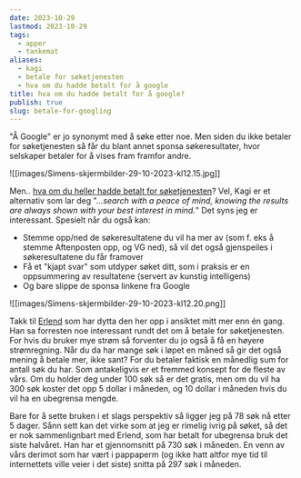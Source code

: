 ```yaml
---
date: 2023-10-29
lastmod: 2023-10-29
tags:
  - apper
  - tankemat
aliases:
  - kagi
  - betale for søketjenesten
  - hva om du hadde betalt for å google
title: hva om du hadde betalt for å google?
publish: true
slug: betale-for-googling
---
```

"Å Google" er jo synonymt med å søke etter noe. Men siden du ikke betaler for søketjenesten så får du blant annet sponsa søkeresultater, hvor selskaper betaler for å vises fram framfor andre.

![[images/Simens-skjermbilder-29-10-2023-kl12.15.jpg]]

Men.. [hva om du heller hadde betalt for søketjenesten](https://help.kagi.com/kagi/why-kagi/why-pay-for-search.html)? Vel, Kagi er et alternativ som lar deg "...*search with a peace of mind, knowing the results are always shown with your best interest in mind.*" Det syns jeg er interessant. Spesielt når du også kan:
- Stemme opp/ned de søkeresultatene du vil ha mer av (som f. eks å stemme Aftenposten opp, og VG ned), så vil det også gjenspeiles i søkeresultatene du får framover
- Få et "kjapt svar" som utdyper søket ditt, som i praksis er en oppsummering av resultatene (servert av kunstig intelligens)
- Og bare slippe de sponsa linkene fra Google

![[images/Simens-skjermbilder-29-10-2023-kl12.20.png]]

Takk til [Erlend](https://writing.exchange/@havn) som har dytta den her opp i ansiktet mitt mer enn én gang. Han sa forresten noe interessant rundt det om å betale for søketjenesten. For hvis du bruker mye strøm så forventer du jo også å få en høyere strømregning. Når du da har mange søk i løpet en måned så gir det også mening å betale mer, ikke sant? For du betaler faktisk en månedlig sum for antall søk du har. Som antakeligvis er et fremmed konsept for de fleste av vårs. Om du holder deg under 100 søk så er det gratis, men om du vil ha 300 søk koster det opp 5 dollar i måneden, og 10 dollar i måneden hvis du vil ha en ubegrensa mengde.

Bare for å sette bruken i et slags perspektiv så ligger jeg på 78 søk nå etter 5 dager. Sånn sett kan det virke som at jeg er rimelig ivrig på søket, så det er nok sammenlignbart med Erlend, som har betalt for ubegrensa bruk det siste halvåret. Han har et gjennomsnitt på 730 søk i måneden. En venn av vårs derimot som har vært i pappaperm (og ikke hatt altfor mye tid til internettets ville veier i det siste) snitta på 297 søk i måneden.